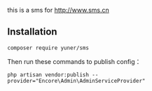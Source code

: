 this is a sms for http://www.sms.cn

Installation
------------
```
composer require yuner/sms
```

Then run these commands to publish config：

```
php artisan vendor:publish --provider="Encore\Admin\AdminServiceProvider"
```
